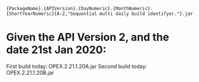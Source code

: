 
```Abstract
{PackageName}.{APIVersion}.{DayNumeric}.{MonthNumeric}.{ShortYearNumeric}{A-Z,"Sequential multi daily build identifyer."}.jar
```
# Given the API Version 2, and the date 21st Jan 2020:

First build today: OPEX.2.21.1.20A.jar
Second build today: OPEX.2.21.1.20B.jar
